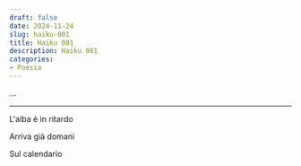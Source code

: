 ```yaml
---
draft: false
date: 2024-11-24
slug: haiku-001
title: Haiku 001
description: Haiku 001
categories:
- Poesia
---
```


...

<!-- more --> 

---

L'alba è in ritardo

Arriva già domani

Sul calendario